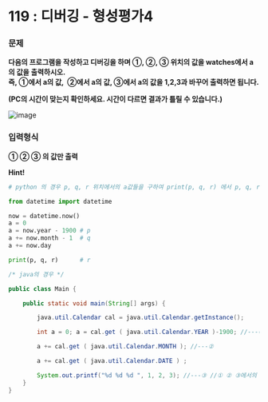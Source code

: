 # 119 : 디버깅 - 형성평가4

### 문제
**다음의 프로그램을 작성하고 디버깅을 하며 ①, ②, ③ 위치의 값을 watches에서 a의 값을 출력하시오.**  
**즉, ①에서 a의 값,  ②에서 a의 값, ③에서 a의 값을 1,2,3과 바꾸어 출력하면 됩니다.**
  
  **(PC의 시간이 맞는지 확인하세요. 시간이 다르면 결과가 틀릴 수 있습니다.)**
  
![image](https://github.com/kljoon/JUNGOL/assets/117913703/1b4deaf4-0848-4db8-a56b-c3f5c996cb6e)

### 입력형식
**① ② ③ 의 값만 출력**

**Hint!**
``` python
# python 의 경우 p, q, r 위치에서의 a값들을 구하여 print(p, q, r) 에서 p, q, r 을 대신하여 작성한다.

from datetime import datetime

now = datetime.now()  
a = 0  
a = now.year - 1900 # p  
a += now.month - 1  # q  
a += now.day

print(p, q, r)      # r 
```

``` java
/* java의 경우 */

public class Main {

    public static void main(String[] args) {

        java.util.Calendar cal = java.util.Calendar.getInstance();

        int a = 0; a = cal.get ( java.util.Calendar.YEAR )-1900; //---① 

        a += cal.get ( java.util.Calendar.MONTH ); //---② 

        a += cal.get ( java.util.Calendar.DATE ) ; 

        System.out.printf("%d %d %d ", 1, 2, 3); //---③ //① ② ③에서의 a값을 1, 2, 3자리에 각각 써 넣는다. 
    }
}
```

